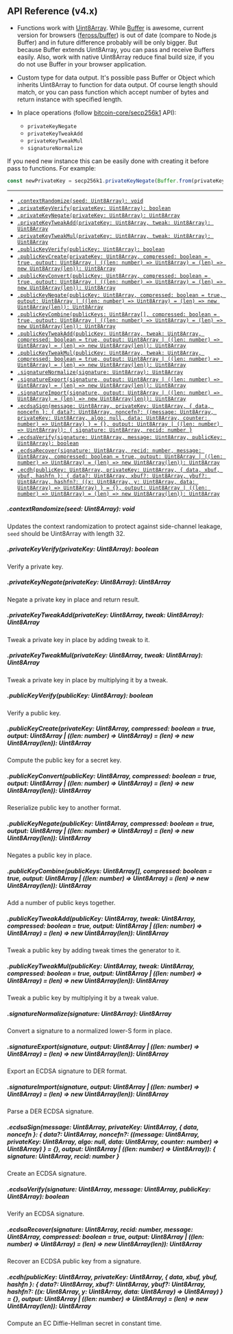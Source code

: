 ## API Reference (v4.x)

- Functions work with [Uint8Array](https://developer.mozilla.org/en-US/docs/Web/JavaScript/Reference/Global_Objects/Uint8Array). While [Buffer](https://nodejs.org/api/buffer.html) is awesome, current version for browsers ([feross/buffer](https://github.com/feross/buffer/)) is out of date (compare to Node.js Buffer) and in future difference probably will be only bigger. But because Buffer extends Uint8Array, you can pass and receive Buffers easily. Also, work with native Uint8Array reduce final build size, if you do not use Buffer in your browser application.

- Custom type for data output. It's possible pass Buffer or Object which inherits Uint8Array to function for data output. Of course length should match, or you can pass function which accept number of bytes and return instance with specified length.

- In place operations (follow [bitcoin-core/secp256k1](https://github.com/bitcoin-core/secp256k1) API):

  - `privateKeyNegate`
  - `privateKeyTweakAdd`
  - `privateKeyTweakMul`
  - `signatureNormalize`

If you need new instance this can be easily done with creating it before pass to functions. For example:

```js
const newPrivateKey = secp256k1.privateKeyNegate(Buffer.from(privateKey))
```

<hr>

- [`.contextRandomize(seed: Uint8Array): void`](#contextrandomizeseed-uint8array-void)
- [`.privateKeyVerify(privateKey: Uint8Array): boolean`](#privatekeyverifyprivatekey-uint8array-boolean)
- [`.privateKeyNegate(privateKey: Uint8Array): Uint8Array`](#privatekeynegateprivatekey-uint8array-uint8array)
- [`.privateKeyTweakAdd(privateKey: Uint8Array, tweak: Uint8Array): Uint8Array`](#privatekeytweakaddprivatekey-uint8array-tweak-uint8array-uint8array)
- [`.privateKeyTweakMul(privateKey: Uint8Array, tweak: Uint8Array): Uint8Array`](#privatekeytweakmulprivatekey-uint8array-tweak-uint8array-uint8array)
- [`.publicKeyVerify(publicKey: Uint8Array): boolean`](#publickeyverifypublickey-uint8array-boolean)
- [`.publicKeyCreate(privateKey: Uint8Array, compressed: boolean = true, output: Uint8Array | ((len: number) => Uint8Array) = (len) => new Uint8Array(len)): Uint8Array`](#publickeycreateprivatekey-uint8array-compressed-boolean--true-output-uint8array--len-number--uint8array--len--new-uint8arraylen-uint8array)
- [`.publicKeyConvert(publicKey: Uint8Array, compressed: boolean = true, output: Uint8Array | ((len: number) => Uint8Array) = (len) => new Uint8Array(len)): Uint8Array`](#publickeyconvertpublickey-uint8array-compressed-boolean--true-output-uint8array--len-number--uint8array--len--new-uint8arraylen-uint8array)
- [`.publicKeyNegate(publicKey: Uint8Array, compressed: boolean = true, output: Uint8Array | ((len: number) => Uint8Array) = (len) => new Uint8Array(len)): Uint8Array`](#publickeynegatepublickey-uint8array-compressed-boolean--true-output-uint8array--len-number--uint8array--len--new-uint8arraylen-uint8array)
- [`.publicKeyCombine(publicKeys: Uint8Array[], compressed: boolean = true, output: Uint8Array | ((len: number) => Uint8Array) = (len) => new Uint8Array(len)): Uint8Array`](#publickeycombinepublickeys-uint8array-compressed-boolean--true-output-uint8array--len-number--uint8array--len--new-uint8arraylen-uint8array)
- [`.publicKeyTweakAdd(publicKey: Uint8Array, tweak: Uint8Array, compressed: boolean = true, output: Uint8Array | ((len: number) => Uint8Array) = (len) => new Uint8Array(len)): Uint8Array`](#publickeytweakaddpublickey-uint8array-tweak-uint8array-compressed-boolean--true-output-uint8array--len-number--uint8array--len--new-uint8arraylen-uint8array)
- [`.publicKeyTweakMul(publicKey: Uint8Array, tweak: Uint8Array, compressed: boolean = true, output: Uint8Array | ((len: number) => Uint8Array) = (len) => new Uint8Array(len)): Uint8Array`](#publickeytweakmulpublickey-uint8array-tweak-uint8array-compressed-boolean--true-output-uint8array--len-number--uint8array--len--new-uint8arraylen-uint8array)
- [`.signatureNormalize(signature: Uint8Array): Uint8Array`](#signaturenormalizesignature-uint8array-uint8array)
- [`.signatureExport(signature, output: Uint8Array | ((len: number) => Uint8Array) = (len) => new Uint8Array(len)): Uint8Array`](#signatureexportsignature-output-uint8array--len-number--uint8array--len--new-uint8arraylen-uint8array)
- [`.signatureImport(signature, output: Uint8Array | ((len: number) => Uint8Array) = (len) => new Uint8Array(len)): Uint8Array`](#signatureimportsignature-output-uint8array--len-number--uint8array--len--new-uint8arraylen-uint8array)
- [`.ecdsaSign(message: Uint8Array, privateKey: Uint8Array, { data, noncefn }: { data?: Uint8Array, noncefn?: ((message: Uint8Array, privateKey: Uint8Array, algo: null, data: Uint8Array, counter: number) => Uint8Array) } = {}, output: Uint8Array | ((len: number) => Uint8Array)): { signature: Uint8Array, recid: number }`](#ecdsasignmessage-uint8array-privatekey-uint8array--data-noncefn---data-uint8array-noncefn-message-uint8array-privatekey-uint8array-algo-null-data-uint8array-counter-number--uint8array----output-uint8array--len-number--uint8array--signature-uint8array-recid-number-)
- [`.ecdsaVerify(signature: Uint8Array, message: Uint8Array, publicKey: Uint8Array): boolean`](#ecdsaverifysignature-uint8array-message-uint8array-publickey-uint8array-boolean)
- [`.ecdsaRecover(signature: Uint8Array, recid: number, message: Uint8Array, compressed: boolean = true, output: Uint8Array | ((len: number) => Uint8Array) = (len) => new Uint8Array(len)): Uint8Array`](#ecdsarecoversignature-uint8array-recid-number-message-uint8array-compressed-boolean--true-output-uint8array--len-number--uint8array--len--new-uint8arraylen-uint8array)
- [`.ecdh(publicKey: Uint8Array, privateKey: Uint8Array, { data, xbuf, ybuf, hashfn }: { data?: Uint8Array, xbuf?: Uint8Array, ybuf?: Uint8Array, hashfn?: ((x: Uint8Array, y: Uint8Array, data: Uint8Array) => Uint8Array) } = {}, output: Uint8Array | ((len: number) => Uint8Array) = (len) => new Uint8Array(len)): Uint8Array`](#ecdhpublickey-uint8array-privatekey-uint8array--data-xbuf-ybuf-hashfn---data-uint8array-xbuf-uint8array-ybuf-uint8array-hashfn-x-uint8array-y-uint8array-data-uint8array--uint8array----output-uint8array--len-number--uint8array--len--new-uint8arraylen-uint8array)

##### .contextRandomize(seed: Uint8Array): void

Updates the context randomization to protect against side-channel leakage, `seed` should be Uint8Array with length 32.

##### .privateKeyVerify(privateKey: Uint8Array): boolean

Verify a private key.

##### .privateKeyNegate(privateKey: Uint8Array): Uint8Array

Negate a private key in place and return result.

##### .privateKeyTweakAdd(privateKey: Uint8Array, tweak: Uint8Array): Uint8Array

Tweak a private key in place by adding tweak to it.

##### .privateKeyTweakMul(privateKey: Uint8Array, tweak: Uint8Array): Uint8Array

Tweak a private key in place by multiplying it by a tweak.

##### .publicKeyVerify(publicKey: Uint8Array): boolean

Verify a public key.

##### .publicKeyCreate(privateKey: Uint8Array, compressed: boolean = true, output: Uint8Array | ((len: number) => Uint8Array) = (len) => new Uint8Array(len)): Uint8Array

Compute the public key for a secret key.

##### .publicKeyConvert(publicKey: Uint8Array, compressed: boolean = true, output: Uint8Array | ((len: number) => Uint8Array) = (len) => new Uint8Array(len)): Uint8Array

Reserialize public key to another format.

##### .publicKeyNegate(publicKey: Uint8Array, compressed: boolean = true, output: Uint8Array | ((len: number) => Uint8Array) = (len) => new Uint8Array(len)): Uint8Array

Negates a public key in place.

##### .publicKeyCombine(publicKeys: Uint8Array[], compressed: boolean = true, output: Uint8Array | ((len: number) => Uint8Array) = (len) => new Uint8Array(len)): Uint8Array

Add a number of public keys together.

##### .publicKeyTweakAdd(publicKey: Uint8Array, tweak: Uint8Array, compressed: boolean = true, output: Uint8Array | ((len: number) => Uint8Array) = (len) => new Uint8Array(len)): Uint8Array

Tweak a public key by adding tweak times the generator to it.

##### .publicKeyTweakMul(publicKey: Uint8Array, tweak: Uint8Array, compressed: boolean = true, output: Uint8Array | ((len: number) => Uint8Array) = (len) => new Uint8Array(len)): Uint8Array

Tweak a public key by multiplying it by a tweak value.

##### .signatureNormalize(signature: Uint8Array): Uint8Array

Convert a signature to a normalized lower-S form in place.

##### .signatureExport(signature, output: Uint8Array | ((len: number) => Uint8Array) = (len) => new Uint8Array(len)): Uint8Array

Export an ECDSA signature to DER format.

##### .signatureImport(signature, output: Uint8Array | ((len: number) => Uint8Array) = (len) => new Uint8Array(len)): Uint8Array

Parse a DER ECDSA signature.

##### .ecdsaSign(message: Uint8Array, privateKey: Uint8Array, { data, noncefn }: { data?: Uint8Array, noncefn?: ((message: Uint8Array, privateKey: Uint8Array, algo: null, data: Uint8Array, counter: number) => Uint8Array) } = {}, output: Uint8Array | ((len: number) => Uint8Array)): { signature: Uint8Array, recid: number }

Create an ECDSA signature.

##### .ecdsaVerify(signature: Uint8Array, message: Uint8Array, publicKey: Uint8Array): boolean

Verify an ECDSA signature.

##### .ecdsaRecover(signature: Uint8Array, recid: number, message: Uint8Array, compressed: boolean = true, output: Uint8Array | ((len: number) => Uint8Array) = (len) => new Uint8Array(len)): Uint8Array

Recover an ECDSA public key from a signature.

##### .ecdh(publicKey: Uint8Array, privateKey: Uint8Array, { data, xbuf, ybuf, hashfn }: { data?: Uint8Array, xbuf?: Uint8Array, ybuf?: Uint8Array, hashfn?: ((x: Uint8Array, y: Uint8Array, data: Uint8Array) => Uint8Array) } = {}, output: Uint8Array | ((len: number) => Uint8Array) = (len) => new Uint8Array(len)): Uint8Array

Compute an EC Diffie-Hellman secret in constant time.
